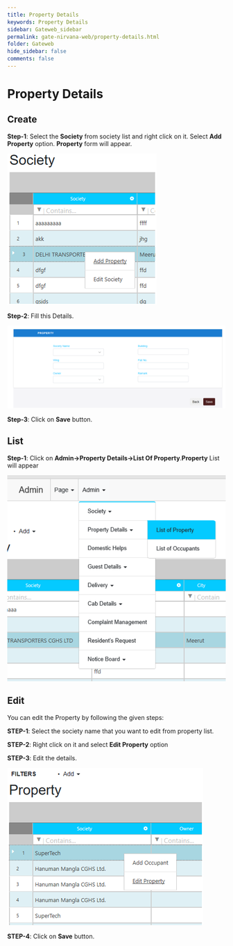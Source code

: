 ```yaml
---
title: Property Details
keywords: Property Details
sidebar: Gateweb_sidebar
permalink: gate-nirvana-web/property-details.html
folder: Gateweb
hide_sidebar: false
comments: false
---
```


# Property Details

## Create

**Step-1**: Select the **Society** from society list and right click on it. Select **Add Property** option. **Property** form will appear.

![](/images/APropertyCreateSelectMenuweb.png)



**Step-2**: Fill this Details.

![](/images/APropertyCreateSelectFormweb.png)

**Step-3**: Click on **Save** button.


## List


**Step-1**:  Click on **Admin->Property Details->List Of Property**.**Property** List will appear

![](/images/APropertyListweb.png)



## Edit


You can edit the Property by following the given steps:

**STEP-1**: Select the society name that you want to edit from property list.

**STEP-2**: Right click on it and select **Edit Property** option                             
                                   

**STEP-3**: Edit the details.


![](/images/APropertyEditweb.png)


**STEP-4**: Click on **Save** button.
